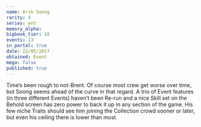 ```yaml
---
name: Arik Soong
rarity: 4
series: ent
memory_alpha:
bigbook_tier: 10
events: 13
in_portal: true
date: 22/05/2017
obtained: Event
mega: false
published: true
---
```


Time’s been rough to not-Brent. Of course most crew get worse over time, but Soong seems ahead of the curve in that regard. A trio of Event features (in three different Events) haven’t been Re-run and a nice Skill set on the Behold screen has zero power to back it up in any section of the game. His few niche Traits should see him joining the Collection crowd sooner or later, but even his ceiling there is lower than most.
